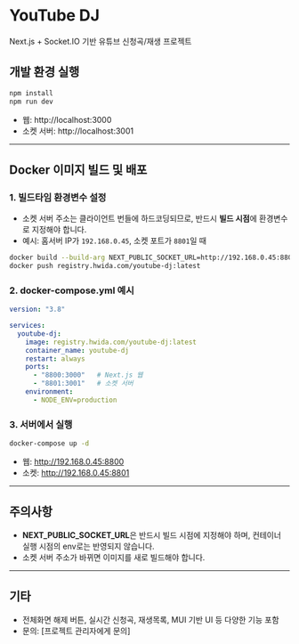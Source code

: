 # YouTube DJ

Next.js + Socket.IO 기반 유튜브 신청곡/재생 프로젝트

## 개발 환경 실행

```bash
npm install
npm run dev
```

- 웹: http://localhost:3000
- 소켓 서버: http://localhost:3001

---

## Docker 이미지 빌드 및 배포

### 1. **빌드타임 환경변수 설정**
- 소켓 서버 주소는 클라이언트 번들에 하드코딩되므로, 반드시 **빌드 시점**에 환경변수로 지정해야 합니다.
- 예시: 홈서버 IP가 `192.168.0.45`, 소켓 포트가 `8801`일 때

```bash
docker build --build-arg NEXT_PUBLIC_SOCKET_URL=http://192.168.0.45:8801 -t registry.hwida.com/youtube-dj:latest .
docker push registry.hwida.com/youtube-dj:latest
```

### 2. **docker-compose.yml 예시**

```yaml
version: "3.8"

services:
  youtube-dj:
    image: registry.hwida.com/youtube-dj:latest
    container_name: youtube-dj
    restart: always
    ports:
      - "8800:3000"   # Next.js 웹
      - "8801:3001"   # 소켓 서버
    environment:
      - NODE_ENV=production
```

### 3. **서버에서 실행**

```bash
docker-compose up -d
```

- 웹: http://192.168.0.45:8800
- 소켓: http://192.168.0.45:8801

---

## 주의사항
- **NEXT_PUBLIC_SOCKET_URL**은 반드시 빌드 시점에 지정해야 하며, 컨테이너 실행 시점의 env로는 반영되지 않습니다.
- 소켓 서버 주소가 바뀌면 이미지를 새로 빌드해야 합니다.

---

## 기타
- 전체화면 해제 버튼, 실시간 신청곡, 재생목록, MUI 기반 UI 등 다양한 기능 포함
- 문의: [프로젝트 관리자에게 문의]
